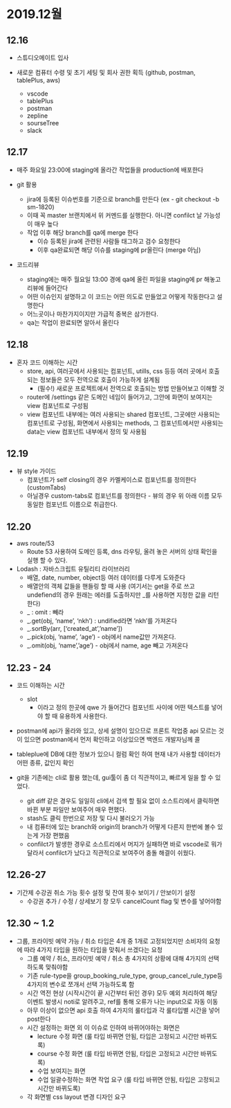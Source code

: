# 2019.12월

## 12.16
- 스튜디오메이트 입사

- 새로운 컴퓨터 수령 및 초기 세팅 및 회사 권한 획득 (github, postman, tablePlus, aws)
  - vscode 
  - tablePlus
  - postman
  - zepline
  - sourseTree
  - slack

## 12.17

- 매주 화요일 23:00에 staging에 올라간 작업들을 production에 배포한다 
- git 활용
  - jira에 등록된 이슈번호를 기준으로 branch를 만든다 (ex - git checkout -b sm-1820)
  - 이때 꼭 master 브랜치에서 위 커멘드를 실행한다. 아니면 confilct 날 가능성이 매우 높다
  - 작업 이후 해당 branch를 qa에 merge 한다 
    - 이슈 등록된 jira에 관련된 사람들 태그하고 검수 요청한다
    - 이후 qa완료되면 해당 이슈를 staging에 pr올린다 (merge 아님)

- 코드리뷰
  - staging에는 매주 월요일 13:00 경에 qa에 올린 파일을 staging에 pr 해놓고 리뷰에 들어간다
  - 어떤 이슈인지 설명하고 이 코드는 어떤 의도로 만들었고 어떻게 작동한다고 설명한다
  - 어느곳이나 마찬가지이지만 가급적 중복은 삼가한다.
  - qa는 작업이 완료되면 알아서 올린다

## 12.18

- 혼자 코드 이해하는 시간
  - store, api, 여러곳에서 사용되는 컴포넌트, utills, css 등등 여러 곳에서 호출되는 정보들은 모두 전역으로 호출이 가능하게 설계됨
    - (필수!) 새로운 프로젝트에서 전역으로 호출되는 방법 만들어보고 이해할 것
  - router에 /settings 같은 도메인 네임이 들어가고, 그안에 화면이 보여지는 view 컴포넌트로 구성됨
  - view 컴포넌트 내부에는 여러 사용되는 shared 컴포넌트, 그곳에만 사용되는 컴포넌트로 구성됨, 화면에서 사용되는 methods, 그 컴포넌트에서만 사용되는 data는 view 컴포넌트 내부에서 정의 및 사용됨

## 12.19

- 뷰 style 가이드
  - 컴포넌트가 self closing의 경우 카멜케이스로 컴포넌트를 정의한다 (customTabs)
  - 아닐경우 custom-tabs로 컴포넌트를 정의한다 - 뷰의 경우 위 아래 이름 모두 동일한 컴포넌트 이름으로 취급한다.

## 12.20

- aws route/53
  - Route 53 사용하여 도메인 등록, dns 라우팅, 올려 놓은 서버의 상태 확인을 실행 할 수 있다.
- Lodash : 자바스크립트 유틸리티 라이브러리
  - 배열, date, number, object등 여러 데이터를 다루게 도와준다 
  - 배열안의 객체 값들을 핸들링 할 때 사용 (여기서는 get을 주로 쓰고 undefiend의 경우 원래는 에러를 도출하지만 _를 사용하면 지정한 값을 리턴한다)
  - _ : omit :	빼라
  - _.get(obj, ‘name’, ‘nkh’) : undified라면 ’nkh’를 가져온다
  - _.sortBy(arr, [‘created_at’,’name’])
  - _.pick(obj, ‘name’, ‘age’) - obj에서 name값만 가져온다.
  - _.omit(obj, ‘name’,’age’) - obj에서 name, age 빼고 가져온다

## 12.23 - 24

- 코드 이해하는 시간
  - slot
    - <slot name="suffix"/> 이라고 정의 한곳에 <span slot="suffix">qwe</span> 가 들어간다 컴포넌트 사이에 어떤 텍스트를 넣어야 할 때 유용하게 사용한다.

- postman에 api가 올라와 있고, 상세 설명이 있으므로 프론트 작업중 api 모르는 것이 있으면 postman에서 먼저 확인하고 이상있으면 백엔드 개발자님께 콜
- tableplue에 DB에 대한 정보가 있으니 컬럼 확인 하여 현재 내가 사용할 데이터가 어떤 종류, 값인지 확인
- git을 기존에는 cli로 활용 했는데, gui툴이 좀 더 직관적이고, 빠르게 일을 할 수 있었다.
  - git diff 같은 경우도 일일히 cli에서 검색 할 필요 없이 소스트리에서 클릭하면 바뀐 부분 파일만 보여주어 매우 편했다.
  - stash도 클릭 한번으로 저장 및 다시 불러오기 가능
  - 내 컴퓨터에 있는 branch와 origin의 branch가 어떻게 다른지 한번에 볼수 있는게 가장 편했음
  - confilct가 발생한 경우로 소스트리에서 머지가 실패하면 바로 vscode로 뭐가 달라서 confilct가 났다고 직관적으로 보여주어 충돌 해결이 쉬웠다.



## 12.26-27

- 기간제 수강권 취소 가능 횟수 설정 및 잔여 횟수 보이기 / 안보이기 설정
  - 수강권 추가 / 수정 / 상세보기 창 모두 cancelCount flag 및 변수를 넣어야함



## 12.30 ~ 1.2

- 그룹, 프라이빗 예약 가능 / 취소 타입은 4개 중 1개로 고정되었지만 소비자의 요청에 따라 4가지 타입을 원하는 타입을 맞춰서 쓰겠다는 요청
  - 그룹 예약 / 취소, 프라이빗 예약 / 취소 총 4가지의 상황에 대해 4가지의 선택하도록 맞춰야함
  - 기존 rule-type을 group_booking_rule_type, group_cancel_rule_type등 4가지의 변수로 쪼개서 선택 가능하도록 함
  - 시간 역전 현상 (시작시간이 끝 시간부터 뒤인 경우) 모두 예외 처리하여 해당 이벤트 발생시 noti로 알려주고, ref를 통해 오류가 나는 input으로 자동 이동
  - 아무 이상이 없으면 api 호출 하여 4가지의 룰타입과 각 룰타입별 시간을 넣어 post한다
  - 시간 설정하는 화면 외 이 이슈로 인하여 바뀌어야하는 화면은
    - lecture 수정 화면 (룰 타입 바뀌면 안됨, 타입은 고정되고 시간만 바뀌도록)
    - course 수정 화면 (룰 타입 바뀌면 안됨, 타입은 고정되고 시간만 바뀌도록)
    - 수업 보여지는 화면
    - 수업 일괄수정하는 화면 작업 요구 (룰 타입 바뀌면 안됨, 타입은 고정되고 시간만 바뀌도록)
  - 각 화면별 css layout 변경 디자인 요구